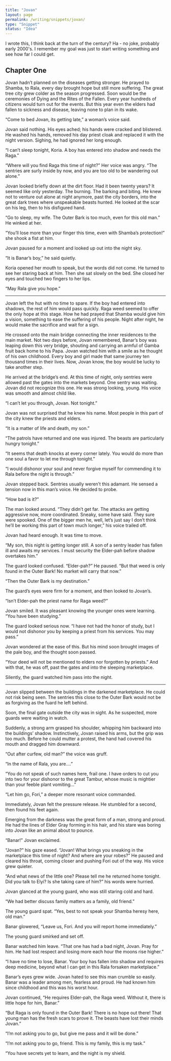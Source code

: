 ```yaml
---
title: "Jovan"
layout: page
permalink: /writing/snippets/jovan/
type: "Snippet"
status: "Idea"
---
```


I wrote this, I think back at the turn of the century? Ha - no joke, probably early 2000's. I remember my goal was just to start writing something and see how far I could get. 

## Chapter One

Jovan hadn’t planned on the diseases getting stronger.  He prayed to Shamba, to Rala, every day brought hope but still more suffering.  The great tree city grew colder as the season progressed.  Soon would be the ceremonies of Dying and the Rites of the Fallen.  Every year hundreds of citizens would turn out for the events.  But this year even the elders had fallen to sickness and disease, leaving none to plan in its wake. 

“Come to bed Jovan, its getting late,” a woman’s voice said. 

Jovan said nothing.  His eyes ached; his hands were cracked and blistered.  He washed his hands, removed his day priest cloak and replaced it with the night version.  Sighing, he had ignored her long enough. 

“I can’t sleep tonight, Koria.  A boy has entered into shadow and needs the Raga.” 

“Where will you find Raga this time of night?”  Her voice was angry.  “The sentries are surly inside by now, and you are too old to be wandering out alone.” 

Jovan looked briefly down at the dirt floor.  Had it been twenty years?  It seemed like only yesterday.  The burning.  The barking and biting.  He knew not to venture out alone at night anymore, past the city borders, into the great dark trees where unspeakable beasts hunted.  He looked at the scar on his leg, then to his disfigured hand. 

“Go to sleep, my wife.  The Outer Bark is too much, even for this old man.”  He winked at her. 

“You’ll lose more than your finger this time, even with Shamba’s protection!” she shook a fist at him. 

Jovan paused for a moment and looked up out into the night sky. 

“It is Banar’s boy,” he said quietly. 

Koria opened her mouth to speak, but the words did not come.  He turned to see her staring back at him.  Then she sat slowly on the bed.  She closed her eyes and touched two fingers to her lips. 

“May Rala give you hope.” 

--- 

Jovan left the hut with no time to spare.  If the boy had entered into shadows, the rest of him would pass quickly.  Raga weed seemed to offer the only hope at this stage.  How he had prayed that Shamba would give him a vision, something to ease the suffering of his people.  Night after night, he would make the sacrifice and wait for a sign. 

He crossed onto the main bridge connecting the inner residences to the main market.  Not two days before, Jovan remembered, Banar’s boy was leaping down this very bridge, shouting and carrying an armful of Gamba fruit back home to his Papa.  Jovan watched him with a smile as he thought of his own childhood.  Every boy and girl made that same journey ten thousand times in their lives.  Now, Jovan know, the boy would be lucky to take another step. 

He arrived at the bridge’s end.  At this time of night, only sentries were allowed past the gates into the markets beyond.  One sentry was waiting.  Jovan did not recognize this one.  He was strong looking, young.  His voice was smooth and almost child like. 

“I can’t let you through, Jovan.  Not tonight.” 

Jovan was not surprised that he knew his name.  Most people in this part of the city knew the priests and elders. 

“It is a matter of life and death, my son.” 

“The patrols have returned and one was injured.  The beasts are particularly hungry tonight.” 

“It seems that death knocks at every corner lately.  You would do more than one soul a favor to let me through tonight.” 

“I would dishonor your soul and never forgive myself for commending it to Rala before the night is through.” 

Jovan stepped back.  Sentries usually weren’t this adamant.  He sensed a tension now in this man’s voice.  He decided to probe. 

“How bad is it?” 

The man looked around.  “They didn’t get far.  The attacks are getting aggressive now, more coordinated.  Sneaky, some have said.  They sure were spooked.  One of the bigger men he, well, let’s just say I don’t think he’ll be working this part of town much longer,” his voice trailed off. 

Jovan had heard enough. It was time to move. 

“My son, this night is getting longer still.  A son of a sentry leader has fallen ill and awaits my services.  I must security the Elder-pah before shadow overtakes him.” 

The guard looked confused. “Elder-pah?”  He paused.  “But that weed is only found in the Outer Bark! No market will carry that now.” 

“Then the Outer Bark is my destination.” 

The guard’s eyes were firm for a moment, and then looked to Jovan’s. 

“Isn’t Elder-pah the priest name for Raga weed?” 

Jovan smiled.  It was pleasant knowing the younger ones were learning.  “You have been studying.” 

The guard looked serious now.  “I have not had the honor of study, but I would not dishonor you by keeping a priest from his services.  You may pass.” 

Jovan wondered at the ease of this.  But his mind soon brought images of the pale boy, and the thought soon passed. 

“Your deed will not be mentioned to elders nor forgotten by priests.”  And with that, he was off, past the gates and into the sleeping marketplace. 

Silently, the guard watched him pass into the night. 

---
 
Jovan slipped between the buildings in the darkened marketplace.  He could not risk being seen.  The sentries this close to the Outer Bark would not be as forgiving as the fuard he left behind.   

Soon, the final gate outside the city was in sight.  As he suspected, more guards were waiting in watch. 

Suddenly, a strong arm grasped his shoulder, whipping him backward into the buildings’ shadow.  Instinctively, Jovan raised his arms, but the grip was too much.  Before he could mutter a protest, the hand had covered his mouth and dragged him downward. 

“Out after curfew, old man?” the voice was gruff. 

“In the name of Rala, you are….” 

“You do not speak of such names here, frail one.  I have orders to cut you into two for your dishonor to the great Tambur, whose music is mightier than your feeble plant vomiting…” 

“Let him go, Fori,” a deeper more resonant voice commanded. 

Immediately, Jovan felt the pressure release.  He stumbled for a second, then found his feet again. 

Emerging from the darkness was the great form of a man, strong and proud. He had the lines of Elder Gray forming in his hair, and his stare was boring into Jovan like an animal about to pounce. 

“Banar!” Jovan exclaimed. 

“Jovan?” his gaze eased.  “Jovan! What brings you sneaking in the marketplace this time of night? And where are your robes?”  He paused and cleared his throat, coming closer and pushing Fori out of the way.  His voice grew quieter. 

“And what news of the little one?  Please tell me he returned home tonight.  Did you talk to Elyi? Is she taking care of him?” his words were hurried. 

Jovan glanced at the young guard, who was still staring cold and hard. 

“We had better discuss family matters as a family, old friend.” 

The young guard spat.  “Yes, best to not speak your Shamba heresy here, old man.” 

Banar glowered, “Leave us, Fori.  And you will report home immediately.” 

The young guard smirked and set off. 

Banar watched him leave.  “That one has had a bad night, Jovan.  Pray for him.  He had lost respect and losing more each hour the moons rise higher.” 

“I have no time to lose, Banar.  Your boy has fallen into shadow and requires deep medicine, beyond what I can get in this Rala forsaken marketplace.” 

Banar’s eyes grew wide.  Jovan hated to see this man crumble so easily.  Banar was a leader among men, fearless and proud.  He had known him since childhood and this was his worst hour.   

Jovan continued, “He requires Elder-pah, the Raga weed.  Without it, there is little hope for him, Banar.” 

“But Raga is only found in the Outer Bark!  There is no hope out there!  That young man has the fresh scars to prove it.  The beasts have lost their minds Jovan.” 

“I’m not asking you to go, but give me pass and it will be done.” 

“I’m not asking you to go, friend.  This is my family, this is my task.” 

“You have secrets yet to learn, and the night is my shield. 
